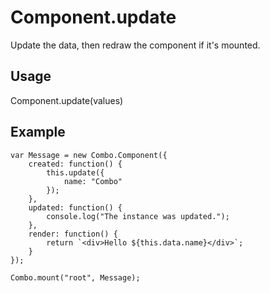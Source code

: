 # Component.update

Update the data, then redraw the component if it's mounted.

## Usage

Component.update(values)

## Example

	var Message = new Combo.Component({
		created: function() {
			this.update({
				name: "Combo"
			});
		},
		updated: function() {
			console.log("The instance was updated.");
		},
		render: function() {
			return `<div>Hello ${this.data.name}</div>`;
		}
	});

	Combo.mount("root", Message);
